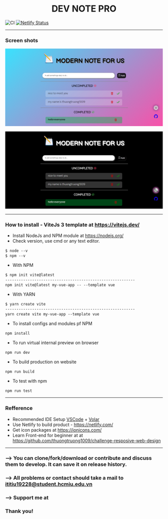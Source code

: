 <h1 align="center">DEV NOTE PRO</h1>

![CI](https://github.com/thuongtruong1009/notedev.github/workflows/ci.yml/badge.svg)
[![Netlify Status](https://api.netlify.com/api/v1/badges/7f78f2b7-50a9-4a7c-a6a5-b7b8e2acd767/deploy-status)](https://notedev.netlify.app/)

---
### Screen shots
![screenshots](/screenshots/light_main_screen.png)

![screenshots](/screenshots/dark_main_screen.png)

---
### How to install - ViteJs 3 template at https://vitejs.dev/
+ Install NodeJs and NPM module at https://nodejs.org/
+ Check version, use cmd or any text editor.
```script
$ node --v
$ npm --v
```
+ With NPM
```script
$ npm init vite@latest
----------------------------------------------------------
npm init vite@latest my-vue-app -- --template vue
```
+ With YARN
```script
$ yarn create vite
----------------------------------------------------------
yarn create vite my-vue-app --template vue
```
+ To install configs and modules pf NPM
```script
npm install
```
+ To run virtual internal preview on browser
```script
npm run dev
```
+ To build production on website
```script
npm run build
```
+ To test with npm
```script
npm run test
```
---
### Refference
- Recommended IDE Setup [VSCode](https://code.visualstudio.com/) + [Volar](https://marketplace.visualstudio.com/items?itemName=johnsoncodehk.volar)
- Use Netlify to build product - https://netlify.com/
- Get icon packages at https://ionicons.com/
- Learn Front-end for beginner at at https://github.com/thuongtruong1009/challenge-resposive-web-design
---
### --> You can clone/fork/download or contribute and discuss them to develop. It can save it on release history.
### --> All problems or contact should take a mail to ititiu19228@student.hcmiu.edu.vn
### --> Support me at 
### Thank you!

